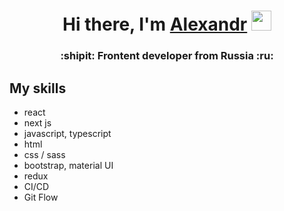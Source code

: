 <h1 align="center">Hi there, I'm <a href="https://daniilshat.ru/" target="_blank">Alexandr</a> 
<img src="https://github.com/blackcater/blackcater/raw/main/images/Hi.gif" height="32"/></h1>
<h3 align="center">:shipit: Frontent developer from Russia :ru:</h3>
<h2>My skills</h2>

- react
- next js
- javascript, typescript
- html
- css / sass
- bootstrap, material UI
- redux
- CI/CD
- Git Flow
